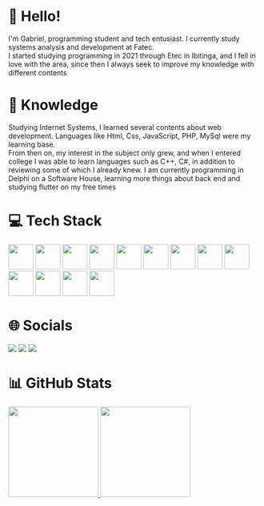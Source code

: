 # 👋 Hello!

I'm Gabriel, programming student and tech entusiast. I currently study systems analysis and development at Fatec.<br>
I started studying programming in 2021 through Etec in Ibitinga, and I fell in love with the area, since then I always seek to improve my knowledge with different contents


# 🚀 Knowledge

Studying Internet Systems, I learned several contents about web development. Languages ​​like Html, Css, JavaScript, PHP, MySql were my learning base.<br>
From then on, my interest in the subject only grew, and when I entered college I was able to learn languages ​​such as C++, C#, in addition to reviewing some of which I already knew. I am currently programming in Delphi on a Software House, learning more things about back end and studying flutter on my free times

# 💻 Tech Stack


  <img height="50cm" src="https://cdn.jsdelivr.net/gh/devicons/devicon/icons/html5/html5-original-wordmark.svg" /> <img height="50cm" src="https://cdn.jsdelivr.net/gh/devicons/devicon/icons/css3/css3-original-wordmark.svg" /> <img height="50cm" src="https://cdn.jsdelivr.net/gh/devicons/devicon/icons/bootstrap/bootstrap-original-wordmark.svg" /> <img height="50cm" src="https://cdn.jsdelivr.net/gh/devicons/devicon/icons/javascript/javascript-original.svg" /> <img height="50cm" src="https://cdn.jsdelivr.net/gh/devicons/devicon/icons/php/php-original.svg" /> <img height="50cm" src="https://cdn.jsdelivr.net/gh/devicons/devicon/icons/mysql/mysql-original-wordmark.svg" /> <img height="50cm" src="https://cdn.jsdelivr.net/gh/devicons/devicon/icons/cplusplus/cplusplus-original.svg" /> <img height="50cm" src="https://cdn.jsdelivr.net/gh/devicons/devicon/icons/csharp/csharp-original.svg" /> <img height="50cm" src="https://cdn.jsdelivr.net/gh/devicons/devicon/icons/java/java-original-wordmark.svg" /> <img height="50cm" src="https://cdn.jsdelivr.net/gh/devicons/devicon/icons/spring/spring-original-wordmark.svg" /> 
            <img height="50cm" src="https://cdn.jsdelivr.net/gh/devicons/devicon/icons/dart/dart-original-wordmark.svg" /> 
            <img height="50cm" src="https://cdn.jsdelivr.net/gh/devicons/devicon/icons/flutter/flutter-original.svg" />
            <img height="50cm" src="https://cdn-icons-png.flaticon.com/512/5968/5968252.png" />
          
          


# 🌐 Socials  

<div>
  <a href="https://www.instagram.com/gabriel_h.rosa/" target="_blank"><img src="https://img.shields.io/badge/Instagram-E4405F?style=for-the-badge&logo=instagram&logoColor=white" target="_blank"></a>
  <a href="https://www.facebook.com/gabriel.rosa.963871/" target="_blank"><img src="https://img.shields.io/badge/Facebook-1877F2?style=for-the-badge&logo=facebook&logoColor=white" target="_blank"></a>
  <a href="https://www.linkedin.com/in/gabriel-henrique-rosa-950312272/" target="_blank"><img src="https://img.shields.io/badge/LinkedIn-0077B5?style=for-the-badge&logo=linkedin&logoColor=white" target="_blank"></a>
</div>



# 📊 GitHub Stats
<div>
  <a href="https://github.com/GabrielHR0sa">
  <img height="180cm" src="https://github-readme-stats.vercel.app/api?username=GabrielHR0sa&show_icons=true&theme=holi&include_all_commits=true&count_private=true"/>
  <img height="180cm" src="https://github-readme-stats.vercel.app/api/top-langs/?username=GabrielHR0sa&layout=compact&langs_count=16&theme=holi"/>
</div>
